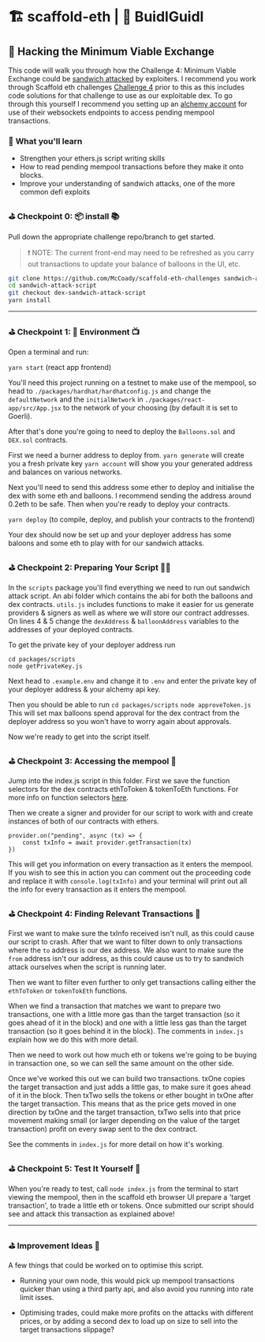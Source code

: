 # 🏗 scaffold-eth | 🏰 BuidlGuidl

## 🚩 **Hacking the Minimum Viable Exchange**

This code will walk you through how the Challenge 4: Minimum Viable Exchange could be [sandwich attacked](https://ethresear.ch/t/improving-front-running-resistance-of-x-y-k-market-makers/1281) by exploiters.  I recommend you work through Scaffold eth challenges [Challenge 4](https://github.com/scaffold-eth/scaffold-eth-challenges/tree/challenge-4-dex) prior to this as this includes code solutions for that challenge to use as our exploitable dex. To go through this yourself I recommend you setting up an [alchemy account](https://www.alchemy.com/) for use of their websockets endpoints to access pending mempool transactions.

### 🔬 **What you'll learn**

- Strengthen your ethers.js script writing skills
- How to read pending mempool transactions before they make it onto blocks.
- Improve your understanding of sandwich attacks, one of the more common defi exploits 

### **⛳️ Checkpoint 0: 📦 install 📚**

Pull down the appropriate challenge repo/branch to get started.

> ❗️ NOTE: The current front-end may need to be refreshed as you carry out transactions to update your balance of balloons in the UI, etc.

```bash
git clone https://github.com/McCoady/scaffold-eth-challenges sandwich-attack-script
cd sandwich-attack-script
git checkout dex-sandwich-attack-script
yarn install
```

---

### ⛳️ **Checkpoint 1: 🔭 Environment 📺**

Open a terminal and run:

`yarn start` (react app frontend)

You'll need this project running on a testnet to make use of the mempool, so head to `./packages/hardhat/hardhatconfig.js` and change the `defaultNetwork` and the `initialNetwork` in  `./packages/react-app/src/App.jsx` to the network of your choosing (by default it is set to Goerli).

After that's done you're going to need to deploy the `Balloons.sol` and `DEX.sol` contracts. 

First we need a burner address to deploy from.
`yarn generate` will create you a fresh private key
`yarn account` will show you your generated address and balances on various networks.

Next you'll need to send this address some ether to deploy and initialise the dex with some eth and balloons. I recommend sending the address around 0.2eth to be safe. 
Then when you're ready to deploy your contracts.

`yarn deploy` (to compile, deploy, and publish your contracts to the frontend)

Your dex should now be set up and your deployer address has some baloons and some eth to play with for our sandwich attacks.

### ⛳️ **Checkpoint 2: Preparing Your Script** 👨‍🔬

In the `scripts` package you'll find everything we need to run out sandwich attack script. An abi folder which contains the abi for both the balloons and dex contracts. `utils.js` includes functions to make it easier for us generate providers & signers as well as where we will store our contract addresses. On lines 4 & 5 change the `dexAddress` & `balloonAddress` variables to the addresses of your deployed contracts.

To get the private key of your deployer address run 

```
cd packages/scripts
node getPrivateKey.js
```

Next head to `.example.env` and change it to `.env` and enter the private key of your deployer address & your alchemy api key.

Then you should be able to run
`cd packages/scripts`
`node approveToken.js` This will set max balloons spend approval for the dex contract from the deployer address so you won't have to worry again about approvals.

Now we're ready to get into the script itself.


### ⛳️ **Checkpoint 3: Accessing the mempool** 🔎

Jump into the index.js script in this folder. First we save the function selectors for the dex contracts ethToToken & tokenToEth functions. For more info on function selectors [here](https://solidity-by-example.org/function-selector/). 

Then we create a signer and provider for our script to work with and create instances of both of our contracts with ethers.

```
provider.on("pending", async (tx) => {
    const txInfo = await provider.getTransaction(tx)
})
``` 
This will get you information on every transaction as it enters the mempool. 
If you wish to see this in action you can comment out the proceeding code and replace it with `console.log(txInfo)` and your terminal will print out all the info for every transaction as it enters the mempool.


### ⛳️ **Checkpoint 4: Finding Relevant Transactions** 👀

First we want to make sure the txInfo received isn't null, as this could cause our script to crash. After that we want to filter down to only transactions where the `to` address is our dex address. We also want to make sure the `from` address isn't our address, as this could cause us to try to sandwich attack ourselves when the script is running later.

Then we want to filter even further to only get transactions calling either the `ethToToken` or `tokenTokEth` functions.

When we find a transaction that matches we want to prepare two transactions, one with a little more gas than the target transaction (so it goes ahead of it in the block) and one with a little less gas than the target transaction (so it goes behind it in the block). The comments in `index.js` explain how we do this with more detail.

Then we need to work out how much eth or tokens we're going to be buying in transaction one, so we can sell the same amount on the other side.

Once we've worked this out we can build two transactions. txOne copies the target transaction and just adds a little gas, to make sure it goes ahead of it in the block. Then txTwo sells the tokens or ether bought in txOne after the target transaction. This means that as the price gets moved in one direction by txOne and the target transaction, txTwo sells into that price movement making small (or larger depending on the value of the target transaction) profit on every swap sent to the dex contract.

See the comments in `index.js` for more detail on how it's working.

### ⛳️ **Checkpoint 5: Test It Yourself** 🤙

When you're ready to test, call `node index.js` from the terminal to start viewing the mempool, then in the scaffold eth browser UI prepare a 'target transaction', to trade a little eth or tokens. Once submitted our script should see and attack this transaction as explained above!

---

### ⛳️ **Improvement Ideas** 🥼

A few things that could be worked on to optimise this script.

- Running your own node, this would pick up mempool transactions quicker than using a third party api, and also avoid you running into rate limit isses.

- Optimising trades, could make more profits on the attacks with different prices, or by adding a second dex to load up on size to sell into the target transactions slippage?

